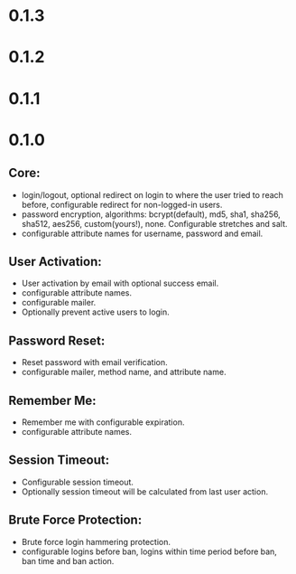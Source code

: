 # 0.1.3

# 0.1.2

# 0.1.1

# 0.1.0

## Core:
* login/logout, optional redirect on login to where the user tried to reach before, configurable redirect for non-logged-in users.
* password encryption, algorithms: bcrypt(default), md5, sha1, sha256, sha512, aes256, custom(yours!), none. Configurable stretches and salt.
* configurable attribute names for username, password and email.
## User Activation:
* User activation by email with optional success email.
* configurable attribute names.
* configurable mailer.
* Optionally prevent active users to login.
## Password Reset:
* Reset password with email verification.
* configurable mailer, method name, and attribute name.
## Remember Me:
* Remember me with configurable expiration.
* configurable attribute names.
## Session Timeout:
* Configurable session timeout.
* Optionally session timeout will be calculated from last user action.
## Brute Force Protection:
* Brute force login hammering protection.
* configurable logins before ban, logins within time period before ban, ban time and ban action.